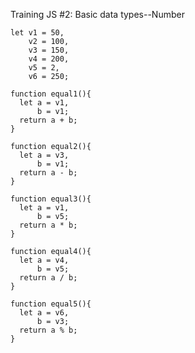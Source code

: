 Training JS #2: Basic data types--Number

    let v1 = 50,
        v2 = 100,
        v3 = 150,
        v4 = 200,
        v5 = 2,
        v6 = 250;
    
    function equal1(){
      let a = v1,   
          b = v1;   
      return a + b;
    }
    
    function equal2(){
      let a = v3,   
          b = v1;   
      return a - b;
    }
    
    function equal3(){
      let a = v1,   
          b = v5;   
      return a * b;
    }
    
    function equal4(){
      let a = v4,   
          b = v5;   
      return a / b;
    }
    
    function equal5(){
      let a = v6,   
          b = v3;   
      return a % b;
    }
